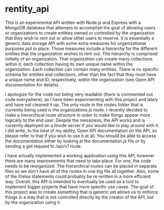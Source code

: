 # rentity_api
This is an experimental API written with Node.js and Express with a MongoDB database that attempts to accomplish the goal of allowing users or
organizations to create entities owned or controlled by the organization that they wish to rent out or allow other users to reserve. 
It is essentially a generic data storage API with some extra meausres for organizational purposes put in place. Those measures include a hierarchy for
the different entities that the organization wishes to rent out. The hierarchy is comprised initially of an organization. That organization can create many
collections within it; each collection having its own unique name within the organization. Each collection can contain many entities. 
There is no specific schema for entities and collections, other than the fact that they must have a unique name and ID, respectively, 
within the organization (see Open API documentation for details). 

I apologize for the code not being very readable (there is commented out code everywhere), as I have been experimenting with this project and lately
and have not cleaned it up. The only route in the routes folder that is currently being used is the organizations.js route. I recently decided to make
a hierarchical route structure in order to make things appear more logically to the end user. Despite the messiness, the API works and is currently
deployed on a linode server if you would like to play around with it. I did write, to the best of my ability, Open API documentation on the API,
so please refer to that if you wish to use it at all. You should be able to access the documentation either by looking at the documentation.js file or by 
sending a get request to /api/v1 route.

I have actually implemented a working application using this API, however there are many improvements that need to take place. For one, the code
needs to be reorganized. The hierarchical routes can be placed in separate files so we don't have all of the routes in one big file all 
together. Also, some of the if/else statements could probably be re-written in a more efficient way. Overall, this API is intended to eventually be 
used as a tool to implement bigger projects that have more specific use cases. The goal of this project was to create something that is generic yet 
allows us to enforce things in a way that is not controlled directly by the creator of the API, but by the organization using it.
